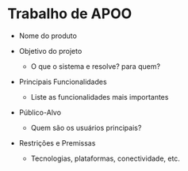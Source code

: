 # Trabalho de APOO

- Nome do produto

- Objetivo do projeto
    - O que o sistema e resolve? para quem?

- Principais Funcionalidades
    - Liste as funcionalidades mais importantes

- Público-Alvo
    - Quem são os usuários principais?

- Restrições e Premissas
    - Tecnologias, plataformas, conectividade, etc.